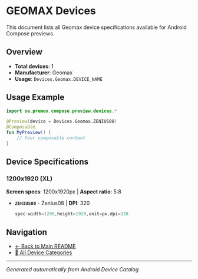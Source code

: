 # GEOMAX Devices

This document lists all Geomax device specifications available for Android Compose previews.

## Overview

- **Total devices**: 1
- **Manufacturer**: Geomax
- **Usage**: `Devices.Geomax.DEVICE_NAME`

## Usage Example

```kotlin
import se.premex.compose.preview.devices.*

@Preview(device = Devices.Geomax.ZENIUS08)
@Composable
fun MyPreview() {
    // Your composable content
}
```

## Device Specifications

### 1200x1920 (XL)

**Screen specs**: 1200x1920px | **Aspect ratio**: 5:8

- **`ZENIUS08`** - Zenius08 | **DPI**: 320
  ```kotlin
  spec:width=1200,height=1920,unit=px,dpi=320
  ```

## Navigation

- [← Back to Main README](../../README.md)
- [📱 All Device Categories](../README.md)

---
*Generated automatically from Android Device Catalog*
